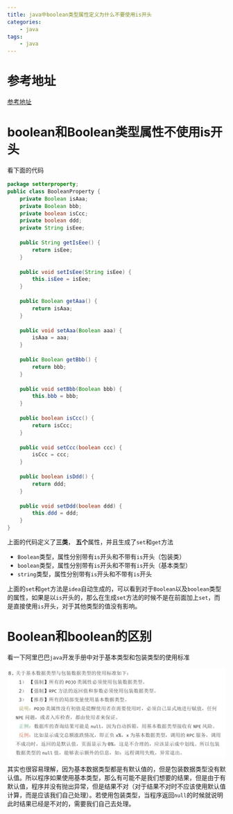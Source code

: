 ```yaml
---
title: java中boolean类型属性定义为什么不要使用is开头
categories:
	- java
tags:
	- java
---
```


# 参考地址

[参考地址](http://hollischuang.gitee.io/tobetopjavaer/#/basics/java-basic/success-isSuccess-and-bollean-Bollean)

<!--more-->

# boolean和Boolean类型属性不使用is开头

看下面的代码

```java
package setterproperty;
public class BooleanProperty {
    private Boolean isAaa;
    private Boolean bbb;
    private boolean isCcc;
    private boolean ddd;
    private String isEee;

    public String getIsEee() {
        return isEee;
    }

    public void setIsEee(String isEee) {
        this.isEee = isEee;
    }

    public Boolean getAaa() {
        return isAaa;
    }

    public void setAaa(Boolean aaa) {
        isAaa = aaa;
    }

    public Boolean getBbb() {
        return bbb;
    }

    public void setBbb(Boolean bbb) {
        this.bbb = bbb;
    }

    public boolean isCcc() {
        return isCcc;
    }

    public void setCcc(boolean ccc) {
        isCcc = ccc;
    }

    public boolean isDdd() {
        return ddd;
    }

    public void setDdd(boolean ddd) {
        this.ddd = ddd;
    }
}
```

上面的代码定义了**三类**， **五个**属性，并且生成了`set`和`get`方法

* `Boolean`类型，属性分别带有`is`开头和不带有`is`开头（包装类）
* `boolean`类型，属性分别带有`is`开头和不带有`is`开头（基本类型）
* `string`类型，属性分别带有`is`开头和不带有`is`开头

上面的`set`和`get`方法是`idea`自动生成的，可以看到对于`Boolean`以及`boolean`类型的属性，如果是以`is`开头的，那么在生成`set`方法的时候不是在前面加上`set`，而是直接使用`is`开头，对于其他类型的值没有影响。



# Boolean和boolean的区别

看一下阿里巴巴`java`开发手册中对于基本类型和包装类型的使用标准

![img](./java中boolean类型属性定义为什么不要is开头/640.jpeg)

其实也很容易理解，因为基本数据类型都是有默认值的，但是包装数据类型没有默认值。所以程序如果使用基本类型，那么有可能不是我们想要的结果，但是由于有默认值，程序并没有抛出异常，但是结果不对（对于结果不对时不应该使用默认值计算，而是应该我们自己处理）。若使用包装类型，当程序返回`null`的时候就说明此时结果已经是不对的，需要我们自己去处理。